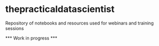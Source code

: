 # thepracticaldatascientist

Repository of notebooks and resources used for webinars and training sessions

*** Work in progress ***

